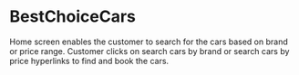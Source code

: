 # BestChoiceCars
Home screen enables the customer to search for the cars based on brand or price range. Customer clicks on search cars by brand or search cars by price hyperlinks to find and book the cars.
